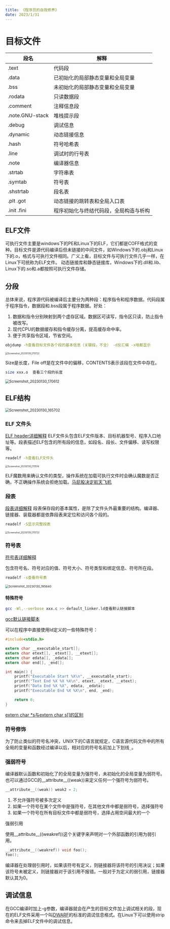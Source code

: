```yaml
---
title: 《程序员的自我修养》
date: 2023/1/31
---
```


# 目标文件
| 段名  | 解释                         |
| ----- | ---------------------------- |
| .text | 代码段                       |
| .data | 已初始化的局部静态变量和全局变量 |
| .bss  | 未初始化的局部静态变量和全局变量 |
| .rodata  | 只读数据段 |
| .comment | 注释信息段 |
| .note.GNU-stack | 堆栈提示段 |
| .debug | 调试信息 |
| .dynamic | 动态链接信息 |
| .hash | 符号哈希表 |
| .line | 调试时的行号表 |
| .note | 编译器信息 |
| .strtab | 字符串表 |
| .symtab | 符号表 |
| .shstrtab | 段名表 |
| .plt  .got | 动态链接的跳转表和全局入口表 |
| .init .fini | 程序初始化与终结代码段，全局构造与析构 |

## ELF文件

可执行文件主要是windows下的PE和Linux下的ELF，它们都是COFF格式的变种。目标文件是源代码编译后但未链接的中间文件，如Windows下的.obj和Linux下的.o，格式与可执行文件相同。广义上看，目标文件与可执行文件几乎一样，在Linux下可统称为ELF文件。
动态链接库和静态链接库，Windows下的.dll和.lib、Linux下的.so和.a都按照可执行文件存储。

## 分段

总体来说，程序源代码被编译后主要分为两种段：程序指令和程序数据。代码段属于程序指令，数据段和.bss段属于程序数据。好处：

1. 数据和指令分别映射到两个虚存区域。数据区可读写，指令区只读，防止指令被改写。
2. 现代CPU的数据缓存和指令缓存分离，提高缓存命中率。
3. 便于共享指令区域，节省空间。

```sh
objdump -h查看目标文件各个段的基本信息（关键段，不全） -d反汇编 -x啥都显示
```
<img src="chengxu/Screenshot_20230130_170722.png" alt="Screenshot_20230130_170722" style="zoom: 50%;" />

Size是长度，File off是在文件中的偏移，CONTENTS表示该段在文件中存在。

```sh
size xxx.o	查看三个段的长度
```

<img src="chengxu/Screenshot_20230130_170612.png" alt="Screenshot_20230130_170612" style="zoom:80%;" />

## ELF结构

<img src="chengxu/Screenshot_20230130_165702.png" alt="Screenshot_20230130_165702" style="zoom:80%;" />

### ELF 文件头
[ELF header详细解释](https://refspecs.linuxfoundation.org/elf/gabi4+/ch4.eheader.html)
ELF文件头包含ELF文件版本、目标机器型号、程序入口地址等。段表描述ELF包含的所有段的信息，如段名、段长、文件偏移、读写权限等。

```sh
readelf -h查看ELF文件头
```

<img src="chengxu/Screenshot_20230130_170514.png" alt="Screenshot_20230130_170514" style="zoom: 50%;" />

ELF魔数用来确认文件的类型，操作系统在加载可执行文件时会确认魔数是否正确，不正确操作系统会拒绝加载。[马屁股决定航天飞机](https://www.cnblogs.com/royenhome/archive/2010/10/31/1865559.html)

### 段表
[段表详细解释](https://refspecs.linuxfoundation.org/elf/gabi4+/ch4.sheader.html)
段表保存段的基本属性，是除了文件头外最重要的结构。编译器、链接器、装载器都是依靠段表来定位和访问各个段的。

```sh
readelf -S显示完整段表
```

<img src="chengxu/Screenshot_20230130_170722-1675070520300-8.png" alt="Screenshot_20230130_170722" style="zoom: 50%;" />

### 符号表

[符号表详细解释](https://refspecs.linuxfoundation.org/elf/gabi4+/ch4.symtab.html)

包含符号名、符号对应的值、符号大小、符号类型和绑定信息、符号所在段。

```sh
readelf -s查看符号表
```

<img src="chengxu/Screenshot_20230130_195640.png" alt="Screenshot_20230130_195640" style="zoom: 67%;" />

#### 特殊符号

```sh
gcc -Wl,--verbose xxx.c >> default_linker.ld查看默认链接脚本
```

 [gcc默认链接脚本](chengxu/default_linker.ld) 

可以在程序中直接使用ld定义的一些特殊符号：

````C
#include<stdio.h>

extern char __executable_start[];
extern char etext[], _etext[], __etext[];
extern char edata[], _edata[];
extern char end[], _end[];

int main() {
    printf("Executable Start %X\n", __executable_start);
    printf("Text End %X %X %X\n", etext, _etext, __etext);
    printf("Data End %X %X", edata, _edata);
    printf("Executable End %X %X\n", end, _end);

    return 0;
}
````
[extern char *s与extern char s[]的区别](https://debug.fanzheng.org/post/difference-between-pointer-and-array.html)

### 符号修饰

为了防止类似的符号名冲突，UNIX下的C语言就规定，C语言源代码文件中的所有全局的变量和函数经过编译以后，相对应的符号名前加上下划线`_`。

### 强弱符号

编译器默认函数和初始化了的全局变量为强符号，未初始化的全局变量为弱符号。也可以通过GCC的\_\_attribute\_\_((weak))来定义任何一个强符号为弱符号。

```C
__attribute__((weak)) weak2 = 2;
```

1. 不允许强符号被多次定义
2. 如果一个符号在某个文件中是强符号，在其他文件中都是弱符号，选择强符号
3. 如果一个符号在所有目标文件中都是弱符号，选择占用空间最大的一个

强弱引用

使用\_\_attribute\_\_((weakref))这个关键字来声明对一个外部函数的引用为弱引用。

```C
__attribute__((weakref)) void foo();
foo();
```

编译器在处理弱引用时，如果该符号有定义，则链接器将该符号的引用决议；如果该符号未被定义，则链接器对于该引用不报错。一般对于为定义的弱引用，链接器默认其为0。

## 调试信息

在GCC编译时加上-g参数，编译器就会在产生的目标文件加上调试相关的段，现在的ELF文件采用一个叫[DWARF](https://dwarfstd.org/)的标准的调试信息格式。在Linux下可以使用strip命令来去掉ELF文件中的调试信息。